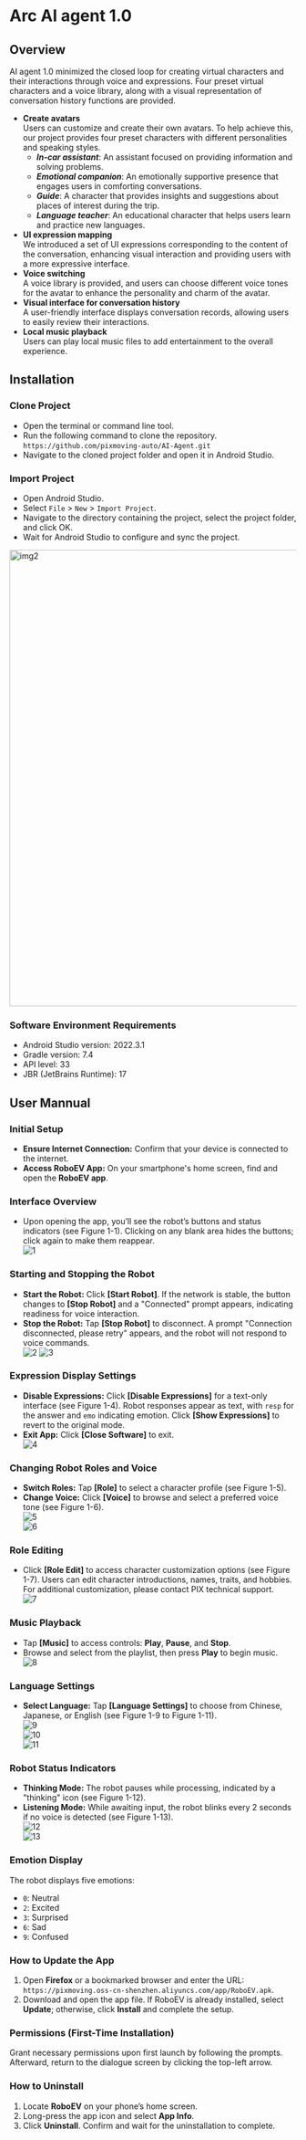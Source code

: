 # Arc AI agent 1.0

## Overview
AI agent 1.0 minimized the closed loop for creating virtual characters and their interactions through voice and expressions. Four preset virtual characters and a voice library, along with a visual representation of conversation history functions are provided.  
- **Create avatars**  
  Users can customize and create their own avatars. To help achieve this, our project provides four preset characters with different personalities and speaking styles.
    - ***In-car assistant***: An assistant focused on providing information and solving problems.  
    - ***Emotional companion***: An emotionally supportive presence that engages users in comforting conversations.  
    - ***Guide***: A character that provides insights and suggestions about places of interest during the trip.  
    - ***Language teacher***: An educational character that helps users learn and practice new languages.  
- **UI expression mapping**  
We introduced a set of UI expressions corresponding to the content of the conversation, enhancing visual interaction and providing users with a more expressive interface.  
- **Voice switching**  
A voice library is provided, and users can choose different voice tones for the avatar to enhance the personality and charm of the avatar.  
- **Visual interface for conversation history**  
A user-friendly interface displays conversation records, allowing users to easily review their interactions.  
- **Local music playback**  
Users can play local music files to add entertainment to the overall experience.  

## Installation
### Clone Project
- Open the terminal or command line tool.
- Run the following command to clone the repository.  
  `https://github.com/pixmoving-auto/AI-Agent.git`
- Navigate to the cloned project folder and open it in Android Studio.  
### Import Project
- Open Android Studio.
- Select `File` > `New` > `Import Project`.
- Navigate to the directory containing the project, select the project folder, and click OK.
- Wait for Android Studio to configure and sync the project.
 <img width="800" alt="img2" src="https://github.com/user-attachments/assets/538d6a72-fbc4-4c55-ab88-fc43fe1c5c24">

### Software Environment Requirements
- Android Studio version: 2022.3.1
- Gradle version: 7.4
- API level: 33
- JBR (JetBrains Runtime): 17  

## User Mannual

### Initial Setup
-  **Ensure Internet Connection:** Confirm that your device is connected to the internet.  
-  **Access RoboEV App:** On your smartphone's home screen, find and open the **RoboEV app**.  
### Interface Overview
- Upon opening the app, you’ll see the robot’s buttons and status indicators (see Figure 1-1). Clicking on any blank area hides the buttons; click again to make them reappear.  
![1](https://github.com/user-attachments/assets/0228a61e-eb26-4bcc-a710-608b4b255307)  

### Starting and Stopping the Robot
- **Start the Robot:** Click **[Start Robot]**. If the network is stable, the button changes to **[Stop Robot]** and a "Connected" prompt appears, indicating readiness for voice interaction.
- **Stop the Robot:** Tap **[Stop Robot]** to disconnect. A prompt "Connection disconnected, please retry" appears, and the robot will not respond to voice commands.  
![2](https://github.com/user-attachments/assets/d6a97dd7-d1e4-42b6-a266-06fdff5ab2a9)
![3](https://github.com/user-attachments/assets/cb189d2e-fe15-4888-bf7a-8e9c28e0b9aa)  

### Expression Display Settings
- **Disable Expressions:** Click **[Disable Expressions]** for a text-only interface (see Figure 1-4). Robot responses appear as text, with `resp` for the answer and `emo` indicating emotion. Click **[Show Expressions]** to revert to the original mode.  
- **Exit App:** Click **[Close Software]** to exit.  
![4](https://github.com/user-attachments/assets/6f0cde80-ad90-44bf-8d37-58dd5a5a5a76)

### Changing Robot Roles and Voice
- **Switch Roles:** Tap **[Role]** to select a character profile (see Figure 1-5).  
- **Change Voice:** Click **[Voice]** to browse and select a preferred voice tone (see Figure 1-6).  
![5](https://github.com/user-attachments/assets/7c01516e-fdf8-4cfb-89c7-d37ad17b3ec0)  
![6](https://github.com/user-attachments/assets/177d1566-3227-4ae8-89c4-082cd468fdfd)

### Role Editing
- Click **[Role Edit]** to access character customization options (see Figure 1-7). Users can edit character introductions, names, traits, and hobbies. For additional customization, please contact PIX technical support.  
![7](https://github.com/user-attachments/assets/31d7956f-cdc1-4c0f-98f5-bf619caf0dd9)  

### Music Playback
- Tap **[Music]** to access controls: **Play**, **Pause**, and **Stop**.  
- Browse and select from the playlist, then press **Play** to begin music.  
![8](https://github.com/user-attachments/assets/82f693a0-9378-49b7-b7c5-570824d7287f)  

### Language Settings
- **Select Language:** Tap **[Language Settings]** to choose from Chinese, Japanese, or English (see Figure 1-9 to Figure 1-11).  
![9](https://github.com/user-attachments/assets/a2ef4f29-ccba-49aa-a80a-078869d748b6)  
![10](https://github.com/user-attachments/assets/3925cd3d-80df-4ff6-8620-410681f96adf)  
![11](https://github.com/user-attachments/assets/ff99dec5-3dfe-4838-a9ab-55f8b9a18e17)  

### Robot Status Indicators
- **Thinking Mode:** The robot pauses while processing, indicated by a "thinking" icon (see Figure 1-12).  
- **Listening Mode:** While awaiting input, the robot blinks every 2 seconds if no voice is detected (see Figure 1-13).  
![12](https://github.com/user-attachments/assets/e85dc4c4-3163-4c2c-90fe-426ff1c0bb62)  
![13](https://github.com/user-attachments/assets/67bcc8eb-b081-422e-92b1-d634363af5b3)  

### Emotion Display
The robot displays five emotions:
- `0`: Neutral
- `2`: Excited
- `3`: Surprised
- `6`: Sad
- `9`: Confused

### How to Update the App
1. Open **Firefox** or a bookmarked browser and enter the URL: `https://pixmoving.oss-cn-shenzhen.aliyuncs.com/app/RoboEV.apk`.
2. Download and open the app file. If RoboEV is already installed, select **Update**; otherwise, click **Install** and complete the setup.

### Permissions (First-Time Installation)
Grant necessary permissions upon first launch by following the prompts. Afterward, return to the dialogue screen by clicking the top-left arrow.

### How to Uninstall
1. Locate **RoboEV** on your phone’s home screen.
2. Long-press the app icon and select **App Info**.
3. Click **Uninstall**. Confirm and wait for the uninstallation to complete.
